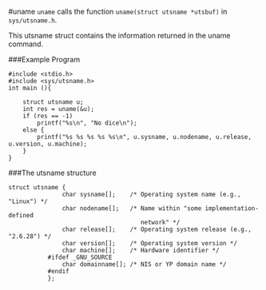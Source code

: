 #uname
`uname` calls the function `uname(struct utsname *utsbuf)` in `sys/utsname.h`.

This utsname struct contains the information returned in the uname command. 

###Example Program
```
#include <stdio.h>
#include <sys/utsname.h>
int main (){

    struct utsname u;
    int res = uname(&u);
    if (res == -1)
        printf("%s\n", "No dice\n");
    else {
        printf("%s %s %s %s %s\n", u.sysname, u.nodename, u.release, u.version, u.machine);
    }
}
```

###The utsname structure
```
struct utsname {
               char sysname[];    /* Operating system name (e.g., "Linux") */
               char nodename[];   /* Name within "some implementation-defined
                                     network" */
               char release[];    /* Operating system release (e.g., "2.6.28") */
               char version[];    /* Operating system version */
               char machine[];    /* Hardware identifier */
           #ifdef _GNU_SOURCE
               char domainname[]; /* NIS or YP domain name */
           #endif
           };
```
